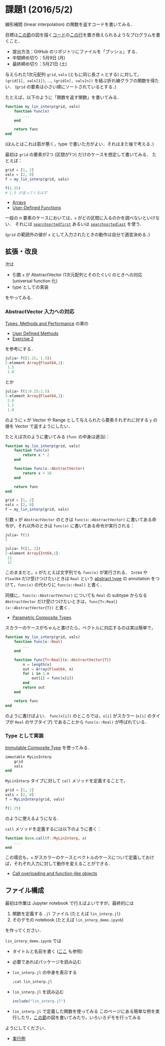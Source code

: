# 課題1 (2016/5/2)
線形補間 (linear interpolation) の関数を返すコードを書いてみる．

目標は[この節](http://quant-econ.net/jl/optgrowth.html#fitted-value-iteration)の図を描く[コード](https://github.com/QuantEcon/QuantEcon.applications/blob/master/optgrowth/linapprox.jl)の[この行](https://github.com/QuantEcon/QuantEcon.applications/blob/master/optgrowth/linapprox.jl#L7)を置き換えられるようなプログラムを書くこと．

* 提出方法：GitHub のリポジトリにファイルを「プッシュ」する．
* 中間締め切り：5月9日 (月)
* 最終締め切り：5月21日 (土)

与えられた1次元配列 `grid`, `vals` (ともに同じ長さ `n` とする) に対して，
`(grid[1], vals[1])`, ..., `(grid[n], vals[n])` を結ぶ折れ線グラフの関数を得たい．
(`grid` の要素は小さい順にソートされているとする．)

たとえば，以下のように「関数を返す関数」を書いてみる．

```julia
function my_lin_interp(grid, vals)
    function func(x)
        ...
    end

    return func
end
```

(ほんとはこれは筋が悪く，type で書いた方がよい．それはまた後で考える．)

最初は `grid` の要素が2つ (区間が1つ) だけのケースを想定して書いてみる．
たとえば：

```julia
grid = [1, 2]
vals = [2, 0]
f = my_lin_interp(grid, vals)

f(1.25)
# 1.5 が返ってくるはず
```

* [Arrays](http://quant-econ.net/jl/julia_by_example.html#arrays)
* [User-Defined Functions](http://quant-econ.net/jl/julia_by_example.html#user-defined-functions)

一般の n 要素のケースにおいては，`x` がどの区間に入るのかを調べないといけない．
それには
[`searchsortedfirst`](http://docs.julialang.org/en/release-0.4/stdlib/sort/#Base.searchsortedfirst)
あるいは
[`searchsortedlast`](http://docs.julialang.org/en/release-0.4/stdlib/sort/#Base.searchsortedlast)
を使う．

(`grid` の範囲外の値が `x` として入力されたときの動作は自分で適宜決める．)


## 拡張・改良

次は

* 引数 `x` が AbstractVector (1次元配列とそのたぐい) のときへの対応 (universal function 化)
* type としての実装

をやってみる．

### AbstractVector 入力への対応

[Types, Methods and Performance](http://quant-econ.net/jl/types_methods.html) の章の

* [User Defined Methods](http://quant-econ.net/jl/types_methods.html#user-defined-methods)
* [Exercise 2](http://quant-econ.net/jl/types_methods.html#exercise-2)

を参考にする．

```julia
julia> f([1.25, 1.5])
2-element Array{Float64,1}:
 1.5
 1.0
```

とか

```julia
julia> f(1:0.25:1.5)
3-element Array{Float64,1}:
 2.0
 1.5
 1.0
```

のように `x` が Vector や Range として与えられたら要素それぞれに対する `y` の値を Vector で返すようにしたい．

たとえば次のように書いてみる (`func` の中身は適当)：

```julia
function my_lin_interp(grid, vals)
    function func(x)
        return x * 2
    end

    function func(x::AbstractVector)
        return x + 10
    end

    return func
end

grid = [1, 2]
vals = [2, 0]
f = my_lin_interp(grid, vals)
```

引数 `x` が `AbstractVector` のときは `func(x::AbstractVector)` に書いてある命令が，それ以外のときは `func(x)` に書いてある命令が実行される：

```julia
julia> f(1)
2

julia> f([1, 2])
2-element Array{Int64,1}:
 11
 12
```

このままだと，`x` がたとえば文字列でも `func(x)` が実行される．
`Int64` や `Float64` だけ受けつけたいときは `Real` という
[abstract type](http://quant-econ.net/jl/types_methods.html#abstract-types)
の annotation をつけて，`func(x)` の代わりに `func(x::Real)` と書く．

同様に，`func(x::AbstractVector)` についても `Real` の subtype からなる `AbstractVector` だけ受けつけたいときは，`func{T<:Real}(x::AbstractVector{T})` と書く．

* [Parametric Composite Types](http://docs.julialang.org/en/release-0.4/manual/types/#parametric-composite-types)

スカラーのケースがちゃんと書けたら，ベクトルに対応するのは実は簡単で，

```julia
function my_lin_interp(grid, vals)
    function func(x::Real)
        ...
    end

    function func{T<:Real}(x::AbstractVector{T})
        n = length(x)
        out = Array(Float64, n)
        for i in 1:n
            out[i] = func(x[i])
        end
        return out
    end

    return func
end
```

のように書けばよい．
`func(x[i])` のところでは，`x[i]` がスカラー (`x[i]` のタイプが `Real` のサブタイプ) であることから
`func(x::Real)` が呼ばれている．

### Type として実装

[Immutable Composite Type](http://docs.julialang.org/en/release-0.4/manual/types/#immutable-composite-types)
を使ってみる．

```julia
immutable MyLinInterp
    grid
    vals
end
```

`MyLinInterp` タイプに対して `call` メソッドを定義することで，

```julia
grid = [1, 2]
vals = [2, 0]
f = MyLinInterp(grid, vals)

f(1.25)
```

のように使えるようになる．

`call` メソッドを定義するには以下のように書く：

```julia
function Base.call(f::MyLinInterp, x)
    ...
end
```

この場合も，`x` がスカラーのケースとベクトルのケースについて定義しておけば，それぞれ入力に対して動作を変えることができる．

* [Call overloading and function-like objects](http://docs.julialang.org/en/release-0.4/manual/methods/#call-overloading-and-function-like-objects)


## ファイル構成

最初は作業は Jupyter notebook で行えばよいですが，最終的には

1. 関数を定義する `.jl` ファイル (たとえば `lin_interp.jl`)
2. そのデモの notebook (たとえば `lin_interp_demo.ipynb`)

を作ってください．

`lin_interp_demo.ipynb` では

* タイトルと名前を書く ([ここ](http://quant-econ.net/jl/getting_started.html#other-content) も参照)
* 必要であればパッケージを読み込む
* `lin_interp.jl` の中身を表示する

    ```jl
  ;cat lin_interp.jl
  ```

* `lin_interp.jl` を読み込む

  ```jl
  include("lin_interp.jl")
  ```

* `lin_interp.jl` で定義した関数を使ってみる
  このページにある簡単な例を実行したり，[この節](http://quant-econ.net/jl/optgrowth.html#fitted-value-iteration)の図を書いてみたり，いろいろデモを行ってみる

ようにしてください．

* [実行例](http://nbviewer.jupyter.org/github/OyamaZemi/exercises2016/blob/master/ex01/lin_interp_demo.ipynb)

